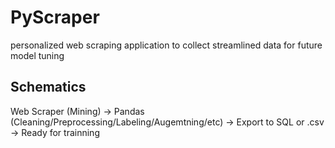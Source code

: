 # PyScraper
personalized web scraping application to collect streamlined data for future model tuning

## Schematics

Web Scraper (Mining) -> Pandas (Cleaning/Preprocessing/Labeling/Augemtning/etc) -> Export to SQL or .csv -> Ready for trainning
